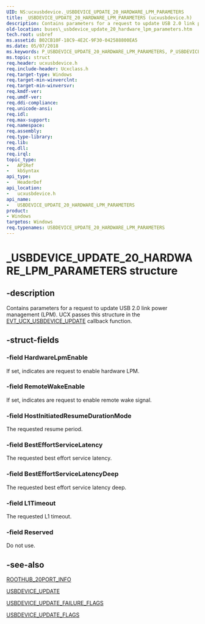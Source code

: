 ```yaml
---
UID: NS:ucxusbdevice._USBDEVICE_UPDATE_20_HARDWARE_LPM_PARAMETERS
title: _USBDEVICE_UPDATE_20_HARDWARE_LPM_PARAMETERS (ucxusbdevice.h)
description: Contains parameters for a request to update USB 2.0 link power management (LPM). UCX passes this structure in the EVT_UCX_USBDEVICE_UPDATE callback function.
old-location: buses\_usbdevice_update_20_hardware_lpm_parameters.htm
tech.root: usbref
ms.assetid: B02CB10F-18C9-4E2C-9F30-042588800EA5
ms.date: 05/07/2018
ms.keywords: P_USBDEVICE_UPDATE_20_HARDWARE_LPM_PARAMETERS, P_USBDEVICE_UPDATE_20_HARDWARE_LPM_PARAMETERS structure pointer [Buses], USBDEVICE_UPDATE_20_HARDWARE_LPM_PARAMETERS, USBDEVICE_UPDATE_20_HARDWARE_LPM_PARAMETERS structure [Buses], _USBDEVICE_UPDATE_20_HARDWARE_LPM_PARAMETERS, buses._usbdevice_update_20_hardware_lpm_parameters, ucxusbdevice/P_USBDEVICE_UPDATE_20_HARDWARE_LPM_PARAMETERS, ucxusbdevice/_USBDEVICE_UPDATE_20_HARDWARE_LPM_PARAMETERS
ms.topic: struct
req.header: ucxusbdevice.h
req.include-header: Ucxclass.h
req.target-type: Windows
req.target-min-winverclnt: 
req.target-min-winversvr: 
req.kmdf-ver: 
req.umdf-ver: 
req.ddi-compliance: 
req.unicode-ansi: 
req.idl: 
req.max-support: 
req.namespace: 
req.assembly: 
req.type-library: 
req.lib: 
req.dll: 
req.irql: 
topic_type:
-	APIRef
-	kbSyntax
api_type:
-	HeaderDef
api_location:
-	ucxusbdevice.h
api_name:
-	USBDEVICE_UPDATE_20_HARDWARE_LPM_PARAMETERS
product:
- Windows
targetos: Windows
req.typenames: USBDEVICE_UPDATE_20_HARDWARE_LPM_PARAMETERS
---
```


# _USBDEVICE_UPDATE_20_HARDWARE_LPM_PARAMETERS structure


## -description


Contains parameters for a request to update USB 2.0 link power management (LPM). UCX passes this structure in the  <a href="https://msdn.microsoft.com/library/windows/hardware/mt187846">EVT_UCX_USBDEVICE_UPDATE</a> callback function.


## -struct-fields




### -field HardwareLpmEnable

If set, indicates are request to enable hardware LPM.


### -field RemoteWakeEnable

If set, indicates are request to enable remote wake signal.


### -field HostInitiatedResumeDurationMode

The requested resume period.


### -field BestEffortServiceLatency

The requested best effort service latency.


### -field BestEffortServiceLatencyDeep

The requested best effort service latency deep.


### -field L1Timeout

The requested L1 timeout.


### -field Reserved

Do not use.


## -see-also




<a href="https://msdn.microsoft.com/library/windows/hardware/mt188027">ROOTHUB_20PORT_INFO</a>



<a href="https://msdn.microsoft.com/library/windows/hardware/mt188080">USBDEVICE_UPDATE</a>



<a href="https://msdn.microsoft.com/library/windows/hardware/mt188082">USBDEVICE_UPDATE_FAILURE_FLAGS</a>



<a href="https://msdn.microsoft.com/library/windows/hardware/mt188083">USBDEVICE_UPDATE_FLAGS</a>
 

 

